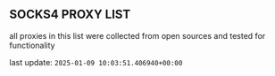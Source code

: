 ## SOCKS4 PROXY LIST

all proxies in this list were collected from open sources and tested for functionality

last update: `2025-01-09 10:03:51.406940+00:00`